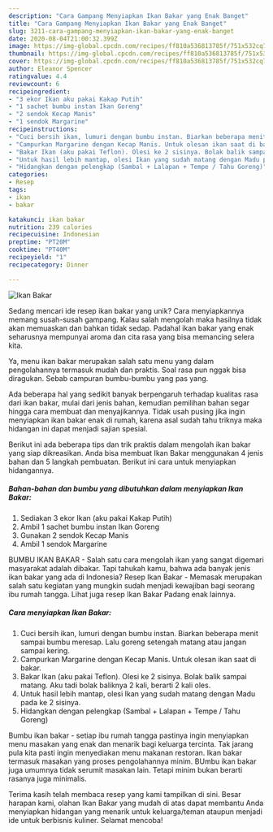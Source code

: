 ```yaml
---
description: "Cara Gampang Menyiapkan Ikan Bakar yang Enak Banget"
title: "Cara Gampang Menyiapkan Ikan Bakar yang Enak Banget"
slug: 3211-cara-gampang-menyiapkan-ikan-bakar-yang-enak-banget
date: 2020-08-04T21:00:32.399Z
image: https://img-global.cpcdn.com/recipes/ff810a536813785f/751x532cq70/ikan-bakar-foto-resep-utama.jpg
thumbnail: https://img-global.cpcdn.com/recipes/ff810a536813785f/751x532cq70/ikan-bakar-foto-resep-utama.jpg
cover: https://img-global.cpcdn.com/recipes/ff810a536813785f/751x532cq70/ikan-bakar-foto-resep-utama.jpg
author: Eleanor Spencer
ratingvalue: 4.4
reviewcount: 6
recipeingredient:
- "3 ekor Ikan aku pakai Kakap Putih"
- "1 sachet bumbu instan Ikan Goreng"
- "2 sendok Kecap Manis"
- "1 sendok Margarine"
recipeinstructions:
- "Cuci bersih ikan, lumuri dengan bumbu instan. Biarkan beberapa menit sampai bumbu meresap. Lalu goreng setengah matang atau jangan sampai kering."
- "Campurkan Margarine dengan Kecap Manis. Untuk olesan ikan saat di bakar."
- "Bakar Ikan (aku pakai Teflon). Olesi ke 2 sisinya. Bolak balik sampai matang. Aku tadi bolak baliknya 2 kali, berarti 2 kali oles."
- "Untuk hasil lebih mantap, olesi Ikan yang sudah matang dengan Madu pada ke 2 sisinya."
- "Hidangkan dengan pelengkap (Sambal + Lalapan + Tempe / Tahu Goreng)"
categories:
- Resep
tags:
- ikan
- bakar

katakunci: ikan bakar 
nutrition: 239 calories
recipecuisine: Indonesian
preptime: "PT20M"
cooktime: "PT40M"
recipeyield: "1"
recipecategory: Dinner

---
```



![Ikan Bakar](https://img-global.cpcdn.com/recipes/ff810a536813785f/751x532cq70/ikan-bakar-foto-resep-utama.jpg)

Sedang mencari ide resep ikan bakar yang unik? Cara menyiapkannya memang susah-susah gampang. Kalau salah mengolah maka hasilnya tidak akan memuaskan dan bahkan tidak sedap. Padahal ikan bakar yang enak seharusnya mempunyai aroma dan cita rasa yang bisa memancing selera kita.

Ya, menu ikan bakar merupakan salah satu menu yang dalam pengolahannya termasuk mudah dan praktis. Soal rasa pun nggak bisa diragukan. Sebab campuran bumbu-bumbu yang pas yang.

Ada beberapa hal yang sedikit banyak berpengaruh terhadap kualitas rasa dari ikan bakar, mulai dari jenis bahan, kemudian pemilihan bahan segar hingga cara membuat dan menyajikannya. Tidak usah pusing jika ingin menyiapkan ikan bakar enak di rumah, karena asal sudah tahu triknya maka hidangan ini dapat menjadi sajian spesial.


Berikut ini ada beberapa tips dan trik praktis dalam mengolah ikan bakar yang siap dikreasikan. Anda bisa membuat Ikan Bakar menggunakan 4 jenis bahan dan 5 langkah pembuatan. Berikut ini cara untuk menyiapkan hidangannya.

<!--inarticleads1-->

##### Bahan-bahan dan bumbu yang dibutuhkan dalam menyiapkan Ikan Bakar:

1. Sediakan 3 ekor Ikan (aku pakai Kakap Putih)
1. Ambil 1 sachet bumbu instan Ikan Goreng
1. Gunakan 2 sendok Kecap Manis
1. Ambil 1 sendok Margarine


BUMBU IKAN BAKAR - Salah satu cara mengolah ikan yang sangat digemari masyarakat adalah dibakar. Tapi tahukah kamu, bahwa ada banyak jenis ikan bakar yang ada di Indonesia? Resep Ikan Bakar - Memasak merupakan salah satu kegiatan yang mungkin sudah menjadi kewajiban bagi seorang ibu rumah tangga. Lihat juga resep Ikan Bakar Padang enak lainnya. 

<!--inarticleads2-->

##### Cara menyiapkan Ikan Bakar:

1. Cuci bersih ikan, lumuri dengan bumbu instan. Biarkan beberapa menit sampai bumbu meresap. Lalu goreng setengah matang atau jangan sampai kering.
1. Campurkan Margarine dengan Kecap Manis. Untuk olesan ikan saat di bakar.
1. Bakar Ikan (aku pakai Teflon). Olesi ke 2 sisinya. Bolak balik sampai matang. Aku tadi bolak baliknya 2 kali, berarti 2 kali oles.
1. Untuk hasil lebih mantap, olesi Ikan yang sudah matang dengan Madu pada ke 2 sisinya.
1. Hidangkan dengan pelengkap (Sambal + Lalapan + Tempe / Tahu Goreng)


Bumbu ikan bakar - setiap ibu rumah tangga pastinya ingin menyiapkan menu masakan yang enak dan menarik bagi keluarga tercinta. Tak jarang pula kita pasti ingin menyediakan menu makanan restoran. Ikan bakar termasuk masakan yang proses pengolahannya minim. BUmbu ikan bakar juga umumnya tidak serumit masakan lain. Tetapi minim bukan berarti rasanya juga minimalis. 

Terima kasih telah membaca resep yang kami tampilkan di sini. Besar harapan kami, olahan Ikan Bakar yang mudah di atas dapat membantu Anda menyiapkan hidangan yang menarik untuk keluarga/teman ataupun menjadi ide untuk berbisnis kuliner. Selamat mencoba!
